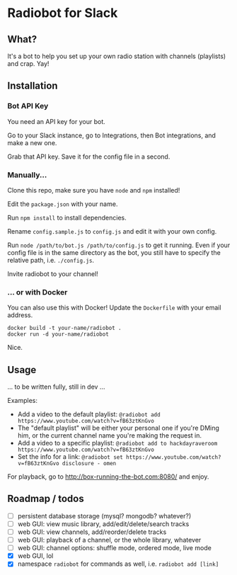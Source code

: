 # Radiobot for Slack

## What?

It's a bot to help you set up your own radio station with channels (playlists) and crap. Yay!

## Installation

### Bot API Key

You need an API key for your bot.

Go to your Slack instance, go to Integrations, then Bot integrations, and make a new one.

Grab that API key. Save it for the config file in a second.

### Manually...

Clone this repo, make sure you have `node` and `npm` installed!

Edit the `package.json` with your name.

Run `npm install` to install dependencies.

Rename `config.sample.js` to `config.js` and edit it with your own config.

Run `node /path/to/bot.js /path/to/config.js` to get it running. Even if your config file is in the same directory as the bot, you still have to specify the relative path, i.e. `./config.js`.

Invite radiobot to your channel!

### ... or with Docker

You can also use this with Docker! Update the `Dockerfile` with your email address.

    docker build -t your-name/radiobot .
    docker run -d your-name/radiobot

Nice.

## Usage

... to be written fully, still in dev ...

Examples:

- Add a video to the default playlist: `@radiobot add https://www.youtube.com/watch?v=fB63ztKnGvo`
- The "default playlist" will be either your personal one if you're DMing him, or the current channel name you're making the request in.
- Add a video to a specific playlist: `@radiobot add to hackdayraveroom https://www.youtube.com/watch?v=fB63ztKnGvo`
- Set the info for a link: `@radiobot set https://www.youtube.com/watch?v=fB63ztKnGvo disclosure - omen`

For playback, go to http://box-running-the-bot.com:8080/ and enjoy.

## Roadmap / todos

- [ ] persistent database storage (mysql? mongodb? whatever?)
- [ ] web GUI: view music library, add/edit/delete/search tracks
- [ ] web GUI: view channels, add/reorder/delete tracks
- [ ] web GUI: playback of a channel, or the whole library, whatever
- [ ] web GUI: channel options: shuffle mode, ordered mode, live mode
- [x] web GUI, lol
- [x] namespace `radiobot` for commands as well, i.e. `radiobot add [link]`

